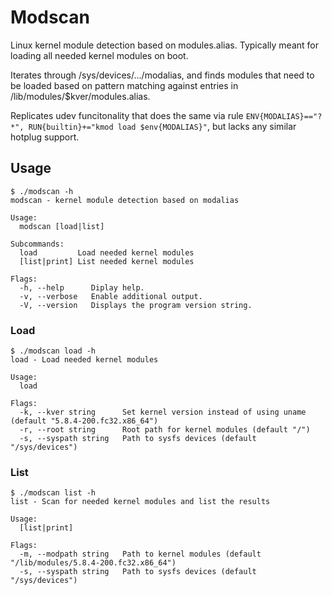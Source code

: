 # Modscan

Linux kernel module detection based on modules.alias. Typically meant for loading all needed kernel modules on boot.

Iterates through /sys/devices/.../modalias, and finds modules that need to be loaded based on pattern matching against entries in /lib/modules/$kver/modules.alias.

Replicates udev funcitonality that does the same via rule `ENV{MODALIAS}=="?*", RUN{builtin}+="kmod load $env{MODALIAS}"`, but lacks any similar hotplug support.

## Usage

```
$ ./modscan -h
modscan - kernel module detection based on modalias

Usage:
  modscan [load|list]

Subcommands:
  load         Load needed kernel modules
  [list|print] List needed kernel modules

Flags:
  -h, --help      Diplay help.
  -v, --verbose   Enable additional output.
  -V, --version   Displays the program version string.
```

### Load

```
$ ./modscan load -h
load - Load needed kernel modules

Usage:
  load

Flags:
  -k, --kver string      Set kernel version instead of using uname (default "5.8.4-200.fc32.x86_64")
  -r, --root string      Root path for kernel modules (default "/")
  -s, --syspath string   Path to sysfs devices (default "/sys/devices")
```

### List

```
$ ./modscan list -h
list - Scan for needed kernel modules and list the results

Usage:
  [list|print]

Flags:
  -m, --modpath string   Path to kernel modules (default "/lib/modules/5.8.4-200.fc32.x86_64")
  -s, --syspath string   Path to sysfs devices (default "/sys/devices")
```